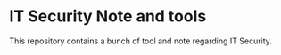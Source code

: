 # IT Security Note and tools

This repository contains a bunch of tool and note regarding IT Security.



